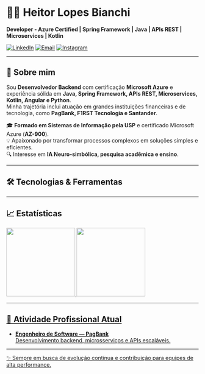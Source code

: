 # 👨‍💻 Heitor Lopes Bianchi

**Developer - Azure Certified | Spring Framework | Java | APIs REST | Microservices | Kotlin**

[![LinkedIn](https://img.shields.io/badge/LinkedIn-Heitor%20Bianchi-blue?logo=linkedin&style=flat-square)](https://www.linkedin.com/in/heitorbianchi)  [![Email](https://img.shields.io/badge/Email-heitor.lopes.bianchi%40gmail.com-red?logo=gmail&style=flat-square)](mailto:heitor.lopes.bianchi@gmail.com) [![Instagram](https://img.shields.io/badge/Instagram-@heitorponcotom-E4405F?logo=instagram&style=flat-square)](https://www.instagram.com/heitorponcotom)

---

## 🚀 Sobre mim

Sou **Desenvolvedor Backend** com certificação **Microsoft Azure** e experiência sólida em **Java, Spring Framework, APIs REST, Microservices, Kotlin, Angular e Python**.  
Minha trajetória inclui atuação em grandes instituições financeiras e de tecnologia, como **PagBank, F1RST Tecnologia e Santander**.

🎓 **Formado em Sistemas de Informação pela USP** e certificado Microsoft Azure (**AZ-900**).  
💡 Apaixonado por transformar processos complexos em soluções simples e eficientes.  
🔍 Interesse em **IA Neuro-simbólica, pesquisa acadêmica e ensino**.

---

## 🛠️ Tecnologias & Ferramentas


---
## 📈 Estatísticas 

<div>
<a href="https://github.com/heitorel">
<img loading="lazy" height="180em" src="https://github-readme-stats.vercel.app/api/top-langs/?username=heitorel&layout=compact&langs_count=7&theme=gotham"/>
<img loading="lazy" height="180em" src="https://github-readme-stats.vercel.app/api?username=heitorel&show_icons=true&theme=gotham&include_all_commits=true&count_private=true"/>
</div>
  
---

## 💼 Atividade Profissional Atual

- **Engenheiro de Software — PagBank**  
  Desenvolvimento backend, microsserviços e APIs escaláveis.

---

✨ Sempre em busca de evolução contínua e contribuição para equipes de alta performance.
